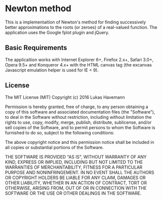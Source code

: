# Newton method

This is a implementaition of Newton's method for finding successively better approximations to the roots (or zeroes) of a real-valued function. The application uses the Google fplot plugin and jQuery. 


## Basic Requirements

The applicaition works with Internet Explorer 6+, Firefox 2.x+, Safari 3.0+, Opera 9.5+ and Konqueror 4.x+ with the HTML canvas tag (the excanvas Javascript emulation helper is used for IE < 9). 


## License

The MIT License (MIT)
Copyright (c) 2016 Lukas Havemann

Permission is hereby granted, free of charge, to any person obtaining a copy of this software and associated documentation files (the "Software"), to deal in the Software without restriction, including without limitation the rights to use, copy, modify, merge, publish, distribute, sublicense, and/or sell copies of the Software, and to permit persons to whom the Software is furnished to do so, subject to the following conditions:

The above copyright notice and this permission notice shall be included in all copies or substantial portions of the Software.

THE SOFTWARE IS PROVIDED "AS IS", WITHOUT WARRANTY OF ANY KIND, EXPRESS OR IMPLIED, INCLUDING BUT NOT LIMITED TO THE WARRANTIES OF MERCHANTABILITY, FITNESS FOR A PARTICULAR PURPOSE AND NONINFRINGEMENT. IN NO EVENT SHALL THE AUTHORS OR COPYRIGHT HOLDERS BE LIABLE FOR ANY CLAIM, DAMAGES OR OTHER LIABILITY, WHETHER IN AN ACTION OF CONTRACT, TORT OR OTHERWISE, ARISING FROM, OUT OF OR IN CONNECTION WITH THE SOFTWARE OR THE USE OR OTHER DEALINGS IN THE SOFTWARE.

